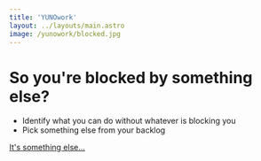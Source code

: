 ```yaml
---
title: 'YUNOwork'
layout: ../layouts/main.astro
image: /yunowork/blocked.jpg
---
```


# So you're blocked by something else?

- Identify what you can do without whatever is blocking you
- Pick something else from your backlog

[It's something else...](/yunowork)

